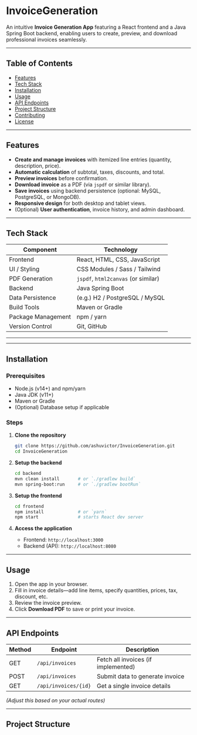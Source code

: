# InvoiceGeneration

An intuitive **Invoice Generation App** featuring a React frontend and a Java Spring Boot backend, enabling users to create, preview, and download professional invoices seamlessly.

---

##  Table of Contents

- [Features](#features)  
- [Tech Stack](#tech-stack)  
- [Installation](#installation)  
- [Usage](#usage)  
- [API Endpoints](#api-endpoints)  
- [Project Structure](#project-structure)  
- [Contributing](#contributing)  
- [License](#license)

---


##  Features

- **Create and manage invoices** with itemized line entries (quantity, description, price).
- **Automatic calculation** of subtotal, taxes, discounts, and total.
- **Preview invoices** before confirmation.
- **Download invoice** as a PDF (via `jspdf` or similar library).
- **Save invoices** using backend persistence (optional: MySQL, PostgreSQL, or MongoDB).
- **Responsive design** for both desktop and tablet views.
- (Optional) **User authentication**, invoice history, and admin dashboard.

---

##  Tech Stack

| Component             | Technology                   |
|-----------------------|-------------------------------|
| Frontend              | React, HTML, CSS, JavaScript |
| UI / Styling          | CSS Modules / Sass / Tailwind |
| PDF Generation        | `jspdf`, `html2canvas` (or similar) |
| Backend               | Java Spring Boot             |
| Data Persistence      | (e.g.) H2 / PostgreSQL / MySQL |
| Build Tools           | Maven or Gradle              |
| Package Management    | npm / yarn                   |
| Version Control       | Git, GitHub                  |

---



---

##  Installation

### Prerequisites

- Node.js (v14+) and npm/yarn
- Java JDK (v11+)
- Maven or Gradle
- (Optional) Database setup if applicable

### Steps

1. **Clone the repository**

    ```bash
    git clone https://github.com/ashuvictor/InvoiceGeneration.git
    cd InvoiceGeneration
    ```

2. **Setup the backend**

    ```bash
    cd backend
    mvn clean install       # or `./gradlew build`
    mvn spring-boot:run     # or `./gradlew bootRun`
    ```

3. **Setup the frontend**

    ```bash
    cd frontend
    npm install             # or `yarn`
    npm start               # starts React dev server
    ```

4. **Access the application**

    - Frontend: `http://localhost:3000`
    - Backend (API): `http://localhost:8080`

---

##  Usage

1. Open the app in your browser.
2. Fill in invoice details—add line items, specify quantities, prices, tax, discount, etc.
3. Review the invoice preview.
4. Click **Download PDF** to save or print your invoice.

---

##  API Endpoints

| Method | Endpoint              | Description                      |
|--------|------------------------|----------------------------------|
| GET    | `/api/invoices`        | Fetch all invoices (if implemented) |
| POST   | `/api/invoices`        | Submit data to generate invoice |
| GET    | `/api/invoices/{id}`   | Get a single invoice details     |

*(Adjust this based on your actual routes)*

---

##  Project Structure

